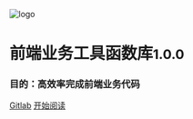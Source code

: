 ![logo](https://docsify.js.org/_media/icon.svg)

# 前端业务工具函数库<small>1.0.0</small>
### 目的：高效率完成前端业务代码

[Gitlab](https://code.cestc.cn/cestc_wh/data_center/web-frontEnd/utils)
[开始阅读](#whfedwh-utils)
